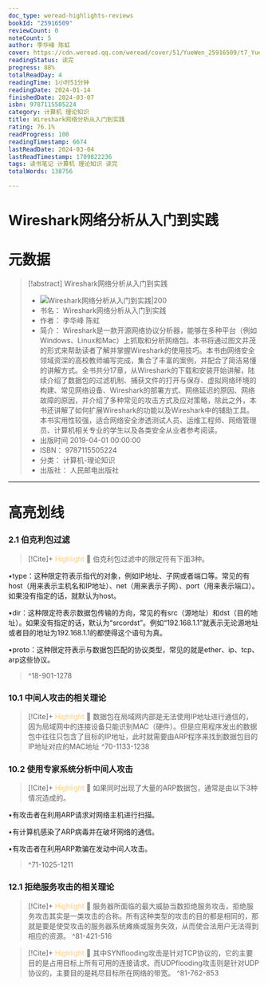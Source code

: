 ```yaml
---
doc_type: weread-highlights-reviews
bookId: "25916509"
reviewCount: 0
noteCount: 5
author: 李华峰 陈虹
cover: https://cdn.weread.qq.com/weread/cover/51/YueWen_25916509/t7_YueWen_25916509.jpg
readingStatus: 读完
progress: 88%
totalReadDay: 4
readingTime: 1小时51分钟
readingDate: 2024-01-14
finishedDate: 2024-03-07
isbn: 9787115505224
category: 计算机 理论知识
title: Wireshark网络分析从入门到实践
rating: 76.1%
readProgress: 100
readingTimestamp: 6674
lastReadDate: 2024-03-04
lastReadTimestamp: 1709822236
tags: 读书笔记 计算机 理论知识 读完
totalWords: 138756

---
```


# Wireshark网络分析从入门到实践

# 元数据
> [!abstract] Wireshark网络分析从入门到实践
> - ![ Wireshark网络分析从入门到实践|200](https://cdn.weread.qq.com/weread/cover/51/YueWen_25916509/t7_YueWen_25916509.jpg)
> - 书名： Wireshark网络分析从入门到实践
> - 作者： 李华峰 陈虹
> - 简介： Wireshark是一款开源网络协议分析器，能够在多种平台（例如Windows、Linux和Mac）上抓取和分析网络包。本书将通过图文并茂的形式来帮助读者了解并掌握Wireshark的使用技巧。本书由网络安全领域资深的高校教师编写完成，集合了丰富的案例，并配合了简洁易懂的讲解方式。全书共分17章，从Wireshark的下载和安装开始讲解，陆续介绍了数据包的过滤机制、捕获文件的打开与保存、虚拟网络环境的构建、常见网络设备、Wireshark的部署方式、网络延迟的原因、网络故障的原因，并介绍了多种常见的攻击方式及应对策略，除此之外，本书还讲解了如何扩展Wireshark的功能以及Wireshark中的辅助工具。本书实用性较强，适合网络安全渗透测试人员、运维工程师、网络管理员、计算机相关专业的学生以及各类安全从业者参考阅读。
> - 出版时间 2019-04-01 00:00:00
> - ISBN： 9787115505224
> - 分类： 计算机-理论知识
> - 出版社： 人民邮电出版社



---

# 高亮划线

### 2.1 伯克利包过滤

> [!Cite]+ <span style="color: #ffce78;">Highlight</span>
> 📌 伯克利包过滤中的限定符有下面3种。
>
•type：这种限定符表示指代的对象，例如IP地址、子网或者端口等。常见的有host（用来表示主机名和IP地址）、net（用来表示子网）、port（用来表示端口）。如果没有指定的话，就默认为host。
>
•dir：这种限定符表示数据包传输的方向，常见的有src（源地址）和dst（目的地址）。如果没有指定的话，默认为“srcordst”。例如“192.168.1.1”就表示无论源地址或者目的地址为192.168.1.1的都使得这个语句为真。
>
•proto：这种限定符表示与数据包匹配的协议类型，常见的就是ether、ip、tcp、arp这些协议。
> ^18-901-1278
### 10.1 中间人攻击的相关理论

> [!Cite]+ <span style="color: #ffce78;">Highlight</span>
> 📌 数据包在局域网内部是无法使用IP地址进行通信的，因为局域网中的连接设备只能识别MAC（硬件）。但是应用程序发出的数据包中往往只包含了目标的IP地址，此时就需要由ARP程序来找到数据包目的IP地址对应的MAC地址
> ^70-1133-1238
### 10.2 使用专家系统分析中间人攻击

> [!Cite]+ <span style="color: #ffce78;">Highlight</span>
> 📌 如果同时出现了大量的ARP数据包，通常是由以下3种情况造成的。
>
•有攻击者在利用ARP请求对网络主机进行扫描。
>
•有计算机感染了ARP病毒并在破坏网络的通信。
>
•有攻击者在利用ARP欺骗在发动中间人攻击。
> ^71-1025-1211
### 12.1 拒绝服务攻击的相关理论

> [!Cite]+ <span style="color: #ffce78;">Highlight</span>
> 📌 服务器所面临的最大威胁当数拒绝服务攻击，拒绝服务攻击其实是一类攻击的合称。所有这种类型的攻击的目的都是相同的，那就是要是使受攻击的服务器系统瘫痪或服务失效，从而使合法用户无法得到相应的资源。
> ^81-421-516

> [!Cite]+ <span style="color: #ffce78;">Highlight</span>
> 📌 其中SYNflooding攻击是针对TCP协议的，它的主要目的是占用目标上所有可用的连接请求。而UDPflooding攻击则是针对UDP协议的，主要目的是耗尽目标所在网络的带宽。
> ^81-762-853

